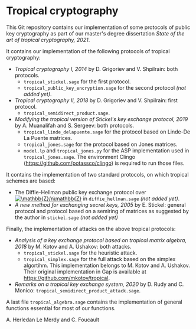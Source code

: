 # Tropical cryptography

This Git repository contains our implementation of some protocols of public key cryptography as part of our master's degree dissertation *State of the art of tropical cryptography, 2021*.

It contains our implementation of the following protocols of tropical cryptography:
- *Tropical cryptography I, 2014* by D. Grigoriev and V. Shpilrain: both protocols.
  - `tropical_stickel.sage` for the first protocol.
  - `tropical_public_key_encryption.sage` for the second protocol *(not added yet)*.
- *Tropical cryptography II, 2018* by D. Grigoriev and V. Shpilrain: first protocol.
  - `tropical_semidirect_product.sage`.
- *Modifying the tropical version of Stickel's key exchange protocol, 2019* by A. Muanalifah and S. Sergeev: both protocols.
  - `tropical_linde_delapuente.sage` for the protocol based on Linde-De La Puente matrices.
  - `tropical_jones.sage` for the protocol based on Jones matrices.
  - `model.lp` and `tropical_jones.py` for the ASP implementation used in `tropical_jones.sage`. The environment Clingo (https://github.com/potassco/clingo) is required to run those files.

It contains the implementation of two standard protocols, on which tropical schemes are based:
- The Diffie-Hellman public key exchange protocol over <a href="https://www.codecogs.com/eqnedit.php?latex=\mathbb{Z}/n\mathbb{Z}" target="_blank"><img src="https://latex.codecogs.com/gif.latex?\mathbb{Z}/n\mathbb{Z}" title="\mathbb{Z}/n\mathbb{Z}" /></a> in `diffie_hellman.sage` *(not added yet)*.
- *A new method for exchanging secret keys, 2005* by E. Stickel: general protocol and protocol based on a semiring of matrices as suggested by the author in `stickel.sage` *(not added yet)*

Finally, the implementation of attacks on the above tropical protocols:
- *Analysis of a key exchange protocol based on tropical matrix algebra, 2018* by M. Kotov and A. Ushakov: both attacks.
  - `tropical_stickel.sage` for the heuristic attack.
  - `tropical_simplex.sage` for the full attack based on the simplex algortihm. This implementation belongs to M. Kotov and A. Ushakov. Their original implementation in Gap is available at https://github.com/mkotov/tropical.
- *Remarks on a tropical key exchange system, 2020* by D. Rudy and C. Monico: `tropical_semidirect_product_attack.sage`.

A last file `tropical_algebra.sage` contains the implementation of general functions essential for most of our functions.


A. Herledan Le Merdy and C. Foucault
